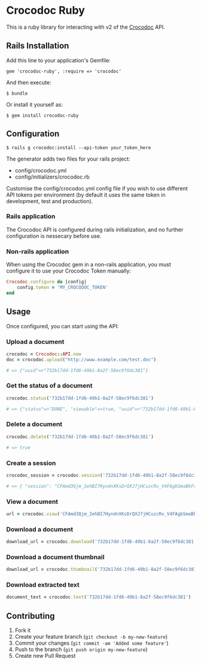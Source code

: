 # Crocodoc Ruby

This is a ruby library for interacting with v2 of the [Crocodoc](https://crocodoc.com) API.

## Rails Installation

Add this line to your application's Gemfile:

    gem 'crocodoc-ruby', :require => 'crocodoc'

And then execute:

    $ bundle

Or install it yourself as:

    $ gem install crocodoc-ruby

## Configuration

    $ rails g crocodoc:install --api-token your_token_here

The generator adds two files for your rails project:

* config/crocodoc.yml
* config/initializers/crocodoc.rb

Customise the config/crocodoc.yml config file if you wish to use different API tokens per environment (by default it uses the same token in development, test and production).

### Rails application

The Crocodoc API is configured during rails initialization, and no further configuration is nessecary before use.

### Non-rails application

When using the Crocodoc gem in a non-rails application, you must configure it to use your Crocodoc Token manually:

```ruby
Crocodoc.configure do |config|
    config.token = 'MY_CROCODOC_TOKEN'
end
```

## Usage

Once configured, you can start using the API:

### Upload a document

```ruby
crocodoc = Crocodoc::API.new
doc = crocodoc.upload("http://www.example.com/test.doc")

# => {"uuid"=>"732b17dd-1fd6-49b1-8a2f-58ec9f6dc381"}
```

### Get the status of a document

```ruby
crocodoc.status('732b17dd-1fd6-49b1-8a2f-58ec9f6dc381')

# => {"status"=>"DONE", "viewable"=>true, "uuid"=>"732b17dd-1fd6-49b1-8a2f-58ec9f6dc381"}
```

### Delete a document

```ruby
crocodoc.delete('732b17dd-1fd6-49b1-8a2f-58ec9f6dc381')

# => true
```

### Create a session

```ruby
crocodoc_session = crocodoc.session('732b17dd-1fd6-49b1-8a2f-58ec9f6dc381')

# => { "session": "CFAmd3Qjm_2ehBI7HyndnXKsDrQXJ7jHCuzcRv_V4FAgbSmaBkFrDRS8KX8m-Ur9MdZFbH3ykKdZ7cZswFqrDKX965nba9-MW0DiiA" }
```

### View a document

```ruby
url = crocodoc.view('CFAmd3Qjm_2ehBI7HyndnXKsDrQXJ7jHCuzcRv_V4FAgbSmaBkFrDRS8KX8m-Ur9MdZFbH3ykKdZ7cZswFqrDKX965nba9-MW0DiiA')
```

### Download a document

```ruby
download_url = crocodoc.download('732b17dd-1fd6-49b1-8a2f-58ec9f6dc381')
```

### Download a document thumbnail

```ruby
download_url = crocodoc.thumbnail('732b17dd-1fd6-49b1-8a2f-58ec9f6dc381')
```

### Download extracted text

```ruby
document_text = crocodoc.text('732b17dd-1fd6-49b1-8a2f-58ec9f6dc381')
```

## Contributing

1. Fork it
2. Create your feature branch (`git checkout -b my-new-feature`)
3. Commit your changes (`git commit -am 'Added some feature'`)
4. Push to the branch (`git push origin my-new-feature`)
5. Create new Pull Request

